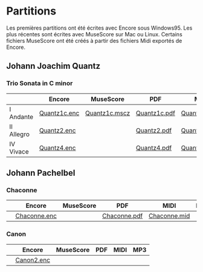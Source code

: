 # Partitions

Les premières partitions ont été écrites avec Encore sous Windows95. Les plus récentes sont écrites avec MuseScore sur Mac ou Linux.
Certains fichiers MuseScore ont été créés à partir des fichiers Midi exportés de Encore.

## Johann Joachim Quantz

### Trio Sonata in C minor

|   |Encore|MuseScore|PDF|MIDI|MP3|
|---|------|---------|---|----|---|
|I Andante|[Quantz1c.enc](scores/Quantz/QUANTZ1C.ENC)|[Quantz1c.mscz](scores/Quantz/QUANTZ1C.mscz)|[Quantz1c.pdf](scores/Quantz/QUANTZ1C.PDF)|[Quantz1c.mid](scores/Quantz/QUANTZ1C.MID)|[Quantz1c.mp3](scores/Quantz/QUANTZ1.MP3)|
|II Allegro|[Quantz2.enc](scores/Quantz/QUANTZ2.ENC)||[Quantz2.pdf](scores/Quantz/QUANTZ2.PDF)|[Quantz2.mid](scores/Quantz/QUANTZ2.MID)|[Quantz2.mp3](scores/Quantz/QUANTZ2.MP3)|
|IV Vivace|[Quantz4.enc](scores/Quantz/QUANTZ4.ENC)||[Quantz4.pdf](scores/Quantz/QUANTZ4.PDF)|[Quantz4.mid](scores/Quantz/QUANTZ4.MID)||

## Johann Pachelbel
### Chaconne
|   |Encore|MuseScore|PDF|MIDI|MP3|
|---|------|---------|---|----|---|
||[Chaconne.enc](scores/Pachelbel/CHACONNE.ENC)||[Chaconne.pdf](scores/Pachelbel/CHACONNE.PDF)|[Chaconne.mid](scores/Pachelbel/CHACONNE.MID)||
### Canon
|   |Encore|MuseScore|PDF|MIDI|MP3|
|---|------|---------|---|----|---|
||[Canon2.enc](scores/Pachelbel/CANON2.ENC)|||||